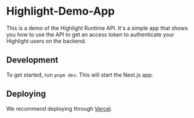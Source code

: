 # Highlight-Demo-App

This is a demo of the Highlight Runtime API. It's a simple app that shows you how to use the API to get an access token to authenticate your Highlight users on the backend.

## Development

To get started, run `pnpm dev`. This will start the Next.js app.

## Deploying

We recommend deploying through [Vercel](https://vercel.com).
